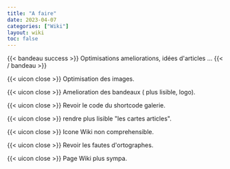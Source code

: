 ```yaml
---
title: "A faire"
date: 2023-04-07
categories: ["Wiki"]
layout: wiki
toc: false
---
```

{{< bandeau success >}} Optimisations ameliorations, idées d'articles ... {{< / bandeau >}}  

{{< uicon close >}}  Optimisation des images.

{{< uicon close >}}  Amelioration des bandeaux ( plus lisible, logo).

{{< uicon close >}}  Revoir le code du shortcode galerie.

{{< uicon close >}} rendre plus lisible "les cartes articles".

{{< uicon close >}} Icone Wiki non comprehensible.

{{< uicon close >}} Revoir les fautes d'ortographes.

{{< uicon close >}} Page Wiki plus sympa.
